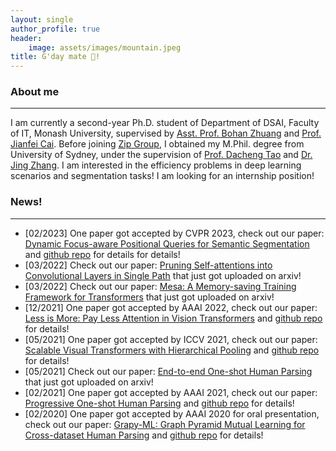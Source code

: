 ```yaml
---
layout: single
author_profile: true
header:
    image: assets/images/mountain.jpeg
title: G'day mate 👋!
---
```

### About me
---
I am currently a second-year Ph.D. student of Department of DSAI, Faculty of IT, Monash University, supervised by [Asst. Prof. Bohan Zhuang](https://bohanzhuang.github.io/) and [Prof. Jianfei Cai](https://jianfei-cai.github.io/). Before joining [Zip Group](https://ziplab.github.io/), I obtained my M.Phil. degree from University of Sydney, under the supervision of [Prof. Dacheng Tao](https://www.sydney.edu.au/engineering/about/our-people/academic-staff/dacheng-tao.html) and [Dr. Jing Zhang](https://scholar.google.com/citations?user=9jH5v74AAAAJ&hl=en). 
I am interested in the efficiency problems in deep learning scenarios and segmentation tasks! I am looking for an internship position!  

### News!
---
- [02/2023] One paper got accepted by CVPR 2023, check out our paper: [Dynamic Focus-aware Positional Queries for Semantic Segmentation](https://arxiv.org/abs/2204.01244) and [github repo](https://github.com/ziplab/FASeg) for details for details!
- [03/2022] Check out our paper: [Pruning Self-attentions into Convolutional Layers in Single Path](https://arxiv.org/abs/2111.11802) that just got uploaded on arxiv!
- [03/2022] Check out our paper: [Mesa: A Memory-saving Training Framework for Transformers](https://arxiv.org/abs/2111.11124) that just got uploaded on arxiv!
- [12/2021] One paper got accepted by AAAI 2022, check out our paper: [Less is More: Pay Less Attention in Vision Transformers](https://arxiv.org/abs/2105.14217) and [github repo](https://github.com/ziplab/LIT) for details!
- [05/2021] One paper got accepted by ICCV 2021, check out our paper: [Scalable Visual Transformers with Hierarchical Pooling](https://arxiv.org/abs/2103.10619) and [github repo](https://github.com/ziplab/HVT) for details! 
- [05/2021] Check out our paper: [End-to-end One-shot Human Parsing](https://arxiv.org/abs/2105.01241) that just got uploaded on arxiv!
- [02/2021] One paper got accepted by AAAI 2021, check out our paper: [Progressive One-shot Human Parsing](https://arxiv.org/abs/2012.11810) and [github repo](https://github.com/Charleshhy/One-shot-Human-Parsing) for details!
- [02/2020] One paper got accepted by AAAI 2020 for oral presentation, check out our paper: [Grapy-ML: Graph Pyramid Mutual Learning for Cross-dataset Human Parsing](https://arxiv.org/abs/2012.11810) and [github repo](https://github.com/Charleshhy/Grapy-ML) for details!

[comment]: <> (### Publications!)

[comment]: <> (- [Dynamic Focus-aware Positional Queries for Semantic Segmentation]&#40;https://arxiv.org/abs/2204.01244&#41;)